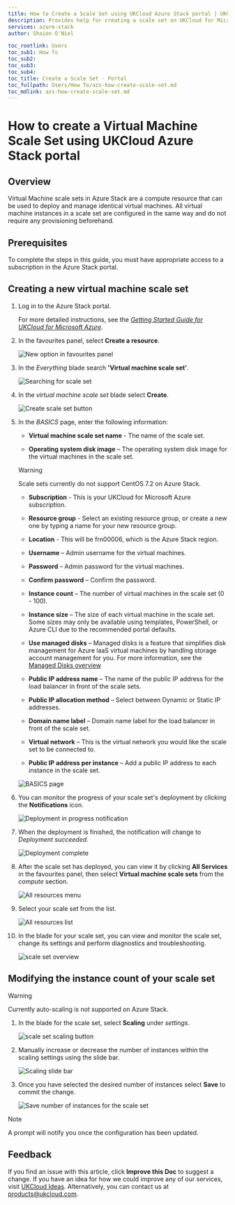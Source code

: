 ```yaml
---
title: How to Create a Scale Set using UKCloud Azure Stack portal | UKCloud Ltd
description: Provides help for creating a scale set on UKCloud for Microsoft Azure
services: azure-stack
author: Shaion O'Niel

toc_rootlink: Users
toc_sub1: How To
toc_sub2:
toc_sub3:
toc_sub4:
toc_title: Create a Scale Set - Portal
toc_fullpath: Users/How To/azs-how-create-scale-set.md
toc_mdlink: azs-how-create-scale-set.md
---
```


# How to create a Virtual Machine Scale Set using UKCloud Azure Stack portal

## Overview

Virtual Machine scale sets in Azure Stack are a compute resource that can be used to deploy and manage identical virtual machines. All virtual machine instances in a scale set are configured in the same way and do not require any provisioning beforehand.

## Prerequisites

To complete the steps in this guide, you must have appropriate access to a subscription in the Azure Stack portal.

## Creating a new virtual machine scale set

1. Log in to the Azure Stack portal.

    For more detailed instructions, see the [*Getting Started Guide for UKCloud for Microsoft Azure*](azs-gs.md).

2. In the favourites panel, select **Create a resource**.

    ![New option in favourites panel](images/azsp_newmenu.png)

3. In the *Everything* blade search **'Virtual machine scale set'**.

    ![Searching for scale set](images/azs-browser-button-scale-set-menu.png)

4. In the *virtual machine scale set* blade select **Create**.

    ![Create scale set button](images/azs-browser-button-create-scale-set.png)

5. In the *BASICS* page, enter the following information:

    - **Virtual machine scale set name** - The name of the scale set.

    - **Operating system disk image** – The operating system disk image for the virtual machines in the scale set.

    > [!Warning]
    > Scale sets currently do not support CentOS 7.2 on Azure Stack.

    - **Subscription** - This is your UKCloud for Microsoft Azure subscription.

    - **Resource group** - Select an existing resource group, or create a new one by typing a name for your new resource group.

    - **Location** - This will be frn00006, which is the Azure Stack region.

    - **Username** – Admin username for the virtual machines.

    - **Password** – Admin password for the virtual machines.

    - **Confirm password** – Confirm the password.

    - **Instance count** – The number of virtual machines in the scale set (0 - 100).

    - **Instance size** – The size of each virtual machine in the scale set. Some sizes may only be available using templates, PowerShell, or Azure CLI due to the recommended portal defaults.

    - **Use managed disks** – Managed disks is a feature that simplifies disk management for Azure laaS virtual machines by handling storage account management for you. For more information, see the [Managed Disks overview](https://docs.microsoft.com/en-us/azure/virtual-machines/windows/managed-disks-overview)

    - **Public IP address name** – The name of the public IP address for the load balancer in front of the scale sets.

    - **Public IP allocation method** – Select between Dynamic or Static IP addresses.

    - **Domain name label** – Domain name label for the load balancer in front of the scale set.

    - **Virtual network** – This is the virtual network you would like the scale set to be connected to.

    - **Public IP address per instance** – Add a public IP address to each instance in the scale set.

    ![BASICS page](images/azs-browser-create-scale-set.png)

6. You can monitor the progress of your scale set's deployment by clicking the **Notifications** icon.

    ![Deployment in progress notification](images/azsp_createvm_progress.png)

7. When the deployment is finished, the notification will change to *Deployment succeeded*.

    ![Deployment complete](images/azsp_createvm_deployment_success.png)

8. After the scale set has deployed, you can view it by clicking **All Services** in the favourites panel, then select **Virtual machine scale sets** from the *compute* section.

    ![All resources menu](images/azs-browser-select-all-services.png)

9. Select your scale set from the list.

    ![All resources list](images/azs-browser-select-scale-set.png)

10. In the blade for your scale set, you can view and monitor the scale set, change its settings and perform diagnostics and troubleshooting.

    ![scale set overview](images/azs-browser-Scale-Set-overview.png)

## Modifying the instance count of your scale set

> [!Warning]
> Currently auto-scaling is not supported on Azure Stack.

1. In the blade for the scale set, select **Scaling** under *settings*.

    ![scale set scaling button](images/azs-browser-button-scaling.png)

2. Manually increase or decrease the number of instances within the scaling settings using the slide bar.

    ![Scaling slide bar](images/azs-browser-instance-count-slidebar.png)

3. Once you have selected the desired number of instances select **Save** to commit the change.

    ![Save number of instances for the scale set](images/azs-browser-button-save-instance-count.png)

> [!Note]
> A prompt will notify you once the configuration has been updated.

## Feedback

If you find an issue with this article, click **Improve this Doc** to suggest a change. If you have an idea for how we could improve any of our services, visit [UKCloud Ideas](https://ideas.ukcloud.com). Alternatively, you can contact us at <products@ukcloud.com>.